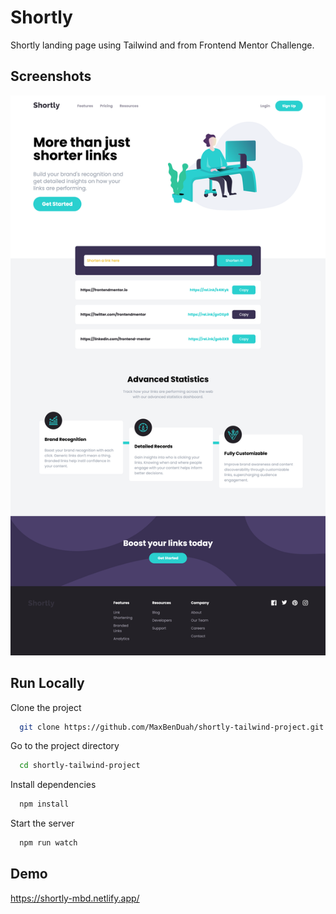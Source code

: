 # Shortly

Shortly landing page using Tailwind and from Frontend Mentor Challenge.

## Screenshots

![App Screenshot](https://github.com/MaxBenDuah/miscellaneous-resources/blob/main/screenshot-shortly.png?raw=true)

## Run Locally

Clone the project

```bash
  git clone https://github.com/MaxBenDuah/shortly-tailwind-project.git
```

Go to the project directory

```bash
  cd shortly-tailwind-project
```

Install dependencies

```bash
  npm install
```

Start the server

```bash
  npm run watch
```

## Demo

https://shortly-mbd.netlify.app/
